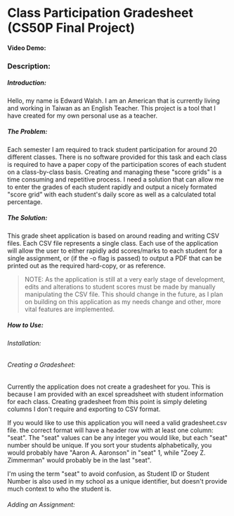 # Class Participation Gradesheet (CS50P Final Project)

#### Video Demo: <URL HERE: TODO>

### Description:

##### Introduction:

Hello, my name is Edward Walsh. I am an American that is currently living and working in Taiwan as an English Teacher. This project is a tool that I have created for my own personal use as a teacher. 

##### The Problem:

Each semester I am required to track student participation for around 20 different classes. There is no software provided for this task and each class is required to have a paper copy of the participation scores of each student on a class-by-class basis. Creating and managing these "score grids" is a time consuming and repetitive process. I need a solution that can allow me to enter the grades of each student rapidly and output a nicely formated  "score grid" with each student's daily score as well as a calculated total percentage.

##### The Solution: 

This grade sheet application is based on around reading and writing CSV files. Each CSV file represents a single class. Each use of the application will allow the user to either rapidly add scores/marks to each student for a single assignment, or (if the -o flag is passed) to output a PDF that can be printed out as the required hard-copy, or as reference.

>NOTE: As the application is still at a very early stage of development, edits and alterations to student scores must be made by manually manipulating the CSV file. This should change in the future, as I plan on building on this application as my needs change and other, more vital features are implemented.

##### How to Use:

###### Installation:

###### Creating a Gradesheet:

Currently the application does not create a gradesheet for you. This is because I am provided with an excel spreadsheet with student information for each class. Creating gradesheet from this point is simply deleting columns I don't require and exporting to CSV format.

If you would like to use this application you will need a valid gradesheet.csv file. the correct format will have a header row with at least one column: "seat". The "seat" values can be any integer you would like, but each "seat" number should be unique. If you sort your students alphabetically, you would probably have "Aaron A. Aaronson" in "seat" 1, while "Zoey Z. Zimmerman" would probably be in the last "seat". 

I'm  using the term "seat" to avoid confusion, as Student ID or Student Number is also used in my school as a unique identifier, but doesn't provide much context to who the student is.


###### Adding an Assignment:






